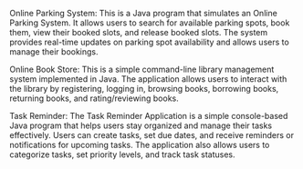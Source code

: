 Online Parking System:
This is a Java program that simulates an Online Parking System. It allows users to search for available parking spots, book them, view their booked slots, and release booked slots. The system provides real-time updates on parking spot availability and allows users to manage their bookings.

Online Book Store:
This is a simple command-line library management system implemented in Java. The application allows users to interact with the library by registering, logging in, browsing books, borrowing books, returning books, and rating/reviewing books.

Task Reminder:
The Task Reminder Application is a simple console-based Java program that helps users stay organized and manage their tasks effectively. Users can create tasks, set due dates, and receive reminders or notifications for upcoming tasks. The application also allows users to categorize tasks, set priority levels, and track task statuses.
